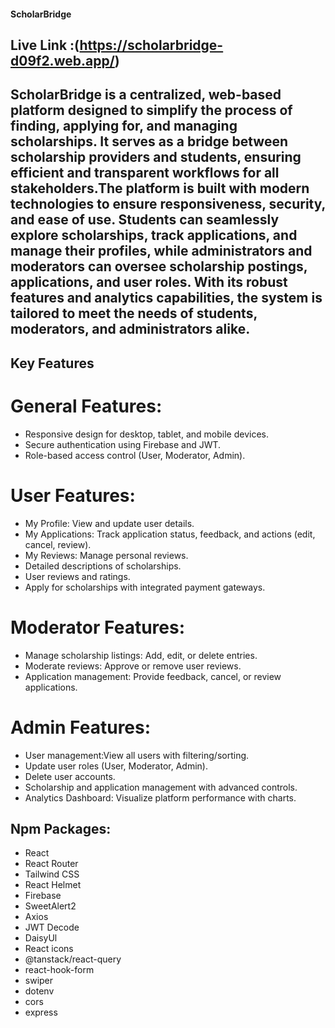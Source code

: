 #### ScholarBridge

## Live Link :(https://scholarbridge-d09f2.web.app/)

## ScholarBridge is a centralized, web-based platform designed to simplify the process of finding, applying for, and managing scholarships. It serves as a bridge between scholarship providers and students, ensuring efficient and transparent workflows for all stakeholders.The platform is built with modern technologies to ensure responsiveness, security, and ease of use. Students can seamlessly explore scholarships, track applications, and manage their profiles, while administrators and moderators can oversee scholarship postings, applications, and user roles. With its robust features and analytics capabilities, the system is tailored to meet the needs of students, moderators, and administrators alike.


## Key Features
# General Features:
- Responsive design for desktop, tablet, and mobile devices.
- Secure authentication using Firebase and JWT.
- Role-based access control (User, Moderator, Admin).

# User Features:
- My Profile: View and update user details.
- My Applications: Track application status, feedback, and actions (edit, cancel, review).
- My Reviews: Manage personal reviews.
- Detailed descriptions of scholarships.
- User reviews and ratings.
- Apply for scholarships with integrated payment gateways.

# Moderator Features:
- Manage scholarship listings: Add, edit, or delete entries.
- Moderate reviews: Approve or remove user reviews.
- Application management: Provide feedback, cancel, or review applications.

# Admin Features:
- User management:View all users with filtering/sorting.
- Update user roles (User, Moderator, Admin).
- Delete user accounts.
- Scholarship and application management with advanced controls.
- Analytics Dashboard: Visualize platform performance with charts.


## Npm Packages:
- React
- React Router
- Tailwind CSS
- React Helmet
- Firebase
- SweetAlert2
- Axios
- JWT Decode
- DaisyUl
- React icons
- @tanstack/react-query
- react-hook-form
- swiper
- dotenv
- cors
- express







